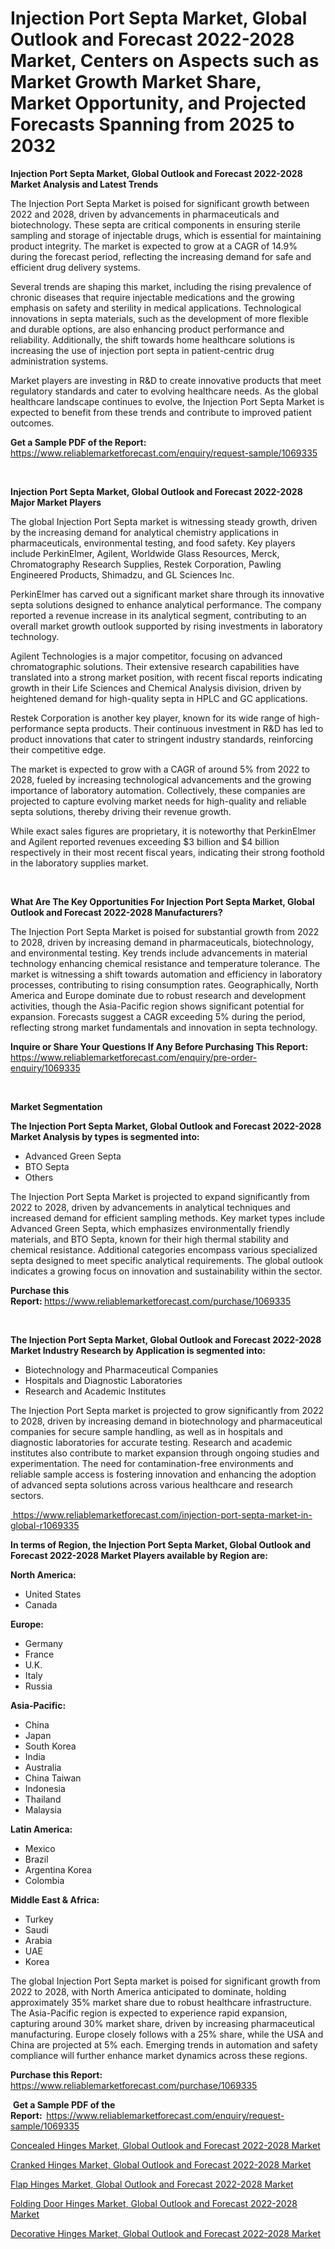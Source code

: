 <p><h1>Injection Port Septa Market, Global Outlook and Forecast 2022-2028 Market, Centers on Aspects such as Market Growth Market Share, Market Opportunity, and Projected Forecasts Spanning from 2025 to 2032</h1></p><p><strong>Injection Port Septa Market, Global Outlook and Forecast 2022-2028 Market Analysis and Latest Trends</strong></p>
<p><p>The Injection Port Septa Market is poised for significant growth between 2022 and 2028, driven by advancements in pharmaceuticals and biotechnology. These septa are critical components in ensuring sterile sampling and storage of injectable drugs, which is essential for maintaining product integrity. The market is expected to grow at a CAGR of 14.9% during the forecast period, reflecting the increasing demand for safe and efficient drug delivery systems.</p><p>Several trends are shaping this market, including the rising prevalence of chronic diseases that require injectable medications and the growing emphasis on safety and sterility in medical applications. Technological innovations in septa materials, such as the development of more flexible and durable options, are also enhancing product performance and reliability. Additionally, the shift towards home healthcare solutions is increasing the use of injection port septa in patient-centric drug administration systems.</p><p>Market players are investing in R&D to create innovative products that meet regulatory standards and cater to evolving healthcare needs. As the global healthcare landscape continues to evolve, the Injection Port Septa Market is expected to benefit from these trends and contribute to improved patient outcomes.</p></p>
<p><strong>Get a Sample PDF of the Report:&nbsp;</strong> <a href="https://www.reliablemarketforecast.com/enquiry/request-sample/1069335?utm_campaign=1875&utm_medium=2&utm_source=Github&utm_content=ia&utm_term=21032025&utm_id=injection-port-septa-market-global-outlook-and-forecast-2022-2028">https://www.reliablemarketforecast.com/enquiry/request-sample/1069335</a></p>
<p>&nbsp;</p>
<p><strong>Injection Port Septa Market, Global Outlook and Forecast 2022-2028 Major Market Players</strong></p>
<p><p>The global Injection Port Septa market is witnessing steady growth, driven by the increasing demand for analytical chemistry applications in pharmaceuticals, environmental testing, and food safety. Key players include PerkinElmer, Agilent, Worldwide Glass Resources, Merck, Chromatography Research Supplies, Restek Corporation, Pawling Engineered Products, Shimadzu, and GL Sciences Inc.</p><p>PerkinElmer has carved out a significant market share through its innovative septa solutions designed to enhance analytical performance. The company reported a revenue increase in its analytical segment, contributing to an overall market growth outlook supported by rising investments in laboratory technology.</p><p>Agilent Technologies is a major competitor, focusing on advanced chromatographic solutions. Their extensive research capabilities have translated into a strong market position, with recent fiscal reports indicating growth in their Life Sciences and Chemical Analysis division, driven by heightened demand for high-quality septa in HPLC and GC applications.</p><p>Restek Corporation is another key player, known for its wide range of high-performance septa products. Their continuous investment in R&D has led to product innovations that cater to stringent industry standards, reinforcing their competitive edge.</p><p>The market is expected to grow with a CAGR of around 5% from 2022 to 2028, fueled by increasing technological advancements and the growing importance of laboratory automation. Collectively, these companies are projected to capture evolving market needs for high-quality and reliable septa solutions, thereby driving their revenue growth. </p><p>While exact sales figures are proprietary, it is noteworthy that PerkinElmer and Agilent reported revenues exceeding $3 billion and $4 billion respectively in their most recent fiscal years, indicating their strong foothold in the laboratory supplies market.</p></p>
<p>&nbsp;</p>
<p><strong>What Are The Key Opportunities For Injection Port Septa Market, Global Outlook and Forecast 2022-2028 Manufacturers?</strong></p>
<p><p>The Injection Port Septa Market is poised for substantial growth from 2022 to 2028, driven by increasing demand in pharmaceuticals, biotechnology, and environmental testing. Key trends include advancements in material technology enhancing chemical resistance and temperature tolerance. The market is witnessing a shift towards automation and efficiency in laboratory processes, contributing to rising consumption rates. Geographically, North America and Europe dominate due to robust research and development activities, though the Asia-Pacific region shows significant potential for expansion. Forecasts suggest a CAGR exceeding 5% during the period, reflecting strong market fundamentals and innovation in septa technology.</p></p>
<p><strong>Inquire or Share Your Questions If Any Before Purchasing This Report:</strong> <a href="https://www.reliablemarketforecast.com/enquiry/pre-order-enquiry/1069335?utm_campaign=1875&utm_medium=2&utm_source=Github&utm_content=ia&utm_term=21032025&utm_id=injection-port-septa-market-global-outlook-and-forecast-2022-2028">https://www.reliablemarketforecast.com/enquiry/pre-order-enquiry/1069335</a></p>
<p>&nbsp;</p>
<p><strong>Market Segmentation</strong></p>
<p><strong>The Injection Port Septa Market, Global Outlook and Forecast 2022-2028 Market Analysis by types is segmented into:</strong></p>
<p><ul><li>Advanced Green Septa</li><li>BTO Septa</li><li>Others</li></ul></p>
<p><p>The Injection Port Septa Market is projected to expand significantly from 2022 to 2028, driven by advancements in analytical techniques and increased demand for efficient sampling methods. Key market types include Advanced Green Septa, which emphasizes environmentally friendly materials, and BTO Septa, known for their high thermal stability and chemical resistance. Additional categories encompass various specialized septa designed to meet specific analytical requirements. The global outlook indicates a growing focus on innovation and sustainability within the sector.</p></p>
<p><strong>Purchase this Report:&nbsp;</strong><a href="https://www.reliablemarketforecast.com/purchase/1069335?utm_campaign=1875&utm_medium=2&utm_source=Github&utm_content=ia&utm_term=21032025&utm_id=injection-port-septa-market-global-outlook-and-forecast-2022-2028">https://www.reliablemarketforecast.com/purchase/1069335</a></p>
<p>&nbsp;</p>
<p><strong>The Injection Port Septa Market, Global Outlook and Forecast 2022-2028 Market Industry Research by Application is segmented into:</strong></p>
<p><ul><li>Biotechnology and Pharmaceutical Companies</li><li>Hospitals and Diagnostic Laboratories</li><li>Research and Academic Institutes</li></ul></p>
<p><p>The Injection Port Septa market is projected to grow significantly from 2022 to 2028, driven by increasing demand in biotechnology and pharmaceutical companies for secure sample handling, as well as in hospitals and diagnostic laboratories for accurate testing. Research and academic institutes also contribute to market expansion through ongoing studies and experimentation. The need for contamination-free environments and reliable sample access is fostering innovation and enhancing the adoption of advanced septa solutions across various healthcare and research sectors.</p></p>
<p><a href="https://www.reliablemarketforecast.com/injection-port-septa-market-in-global-r1069335?utm_campaign=1875&utm_medium=2&utm_source=Github&utm_content=ia&utm_term=21032025&utm_id=injection-port-septa-market-global-outlook-and-forecast-2022-2028">&nbsp;https://www.reliablemarketforecast.com/injection-port-septa-market-in-global-r1069335</a></p>
<p><strong>In terms of Region, the Injection Port Septa Market, Global Outlook and Forecast 2022-2028 Market Players available by Region are:</strong></p>
<p>
    <p> <strong> North America: </strong>
        <ul>
            <li>United States</li>
            <li>Canada</li>
        </ul>
        </p> 
    <p> <strong> Europe: </strong>
        <ul>
            <li>Germany</li>
            <li>France</li>
            <li>U.K.</li>
            <li>Italy</li>
            <li>Russia</li>
        </ul>
        </p> 
    <p> <strong> Asia-Pacific: </strong>
        <ul>
            <li>China</li>
            <li>Japan</li>
            <li>South Korea</li>
            <li>India</li>
            <li>Australia</li>
            <li>China Taiwan</li>
            <li>Indonesia</li>
            <li>Thailand</li>
            <li>Malaysia</li>
        </ul>
        </p> 
    <p> <strong> Latin America: </strong>
        <ul>
            <li>Mexico</li>
            <li>Brazil</li>
            <li>Argentina Korea</li>
            <li>Colombia</li>
        </ul>
        </p> 
    <p> <strong> Middle East & Africa: </strong>
        <ul>
            <li>Turkey</li>
            <li>Saudi</li>
            <li>Arabia</li>
            <li>UAE</li>
            <li>Korea</li>
        </ul>
    </p>
    </p>
<p><p>The global Injection Port Septa market is poised for significant growth from 2022 to 2028, with North America anticipated to dominate, holding approximately 35% market share due to robust healthcare infrastructure. The Asia-Pacific region is expected to experience rapid expansion, capturing around 30% market share, driven by increasing pharmaceutical manufacturing. Europe closely follows with a 25% share, while the USA and China are projected at 5% each. Emerging trends in automation and safety compliance will further enhance market dynamics across these regions.</p></p>
<p><strong>Purchase this Report: </strong><a href="https://www.reliablemarketforecast.com/purchase/1069335?utm_campaign=1875&utm_medium=2&utm_source=Github&utm_content=ia&utm_term=21032025&utm_id=injection-port-septa-market-global-outlook-and-forecast-2022-2028">https://www.reliablemarketforecast.com/purchase/1069335</a></p>
<p>&nbsp;<strong>Get a Sample PDF of the Report:&nbsp;&nbsp;</strong><a href="https://www.reliablemarketforecast.com/enquiry/request-sample/1069335?utm_campaign=1875&utm_medium=2&utm_source=Github&utm_content=ia&utm_term=21032025&utm_id=injection-port-septa-market-global-outlook-and-forecast-2022-2028">https://www.reliablemarketforecast.com/enquiry/request-sample/1069335</a></p>
<p><strong></strong></p>
<p><p><a href="https://github.com/sitarzerpa3d/Market-Research-Report-List-1/blob/main/concealed-hinges-market-global-outlook-and-forecast-2022-2028-market.md?utm_campaign=1875&utm_medium=2&utm_source=Github&utm_content=ia&utm_term=21032025&utm_id=injection-port-septa-market-global-outlook-and-forecast-2022-2028">Concealed Hinges Market, Global Outlook and Forecast 2022-2028 Market</a></p><p><a href="https://github.com/ziringebrur1/Market-Research-Report-List-1/blob/main/cranked-hinges-market-global-outlook-and-forecast-2022-2028-market.md?utm_campaign=1875&utm_medium=2&utm_source=Github&utm_content=ia&utm_term=21032025&utm_id=injection-port-septa-market-global-outlook-and-forecast-2022-2028">Cranked Hinges Market, Global Outlook and Forecast 2022-2028 Market</a></p><p><a href="https://github.com/pelegeazlie5/Market-Research-Report-List-1/blob/main/flap-hinges-market-global-outlook-and-forecast-2022-2028-market.md?utm_campaign=1875&utm_medium=2&utm_source=Github&utm_content=ia&utm_term=21032025&utm_id=injection-port-septa-market-global-outlook-and-forecast-2022-2028">Flap Hinges Market, Global Outlook and Forecast 2022-2028 Market</a></p><p><a href="https://github.com/perbetpereir/Market-Research-Report-List-1/blob/main/folding-door-hinges-market-global-outlook-and-forecast-2022-2028-market.md?utm_campaign=1875&utm_medium=2&utm_source=Github&utm_content=ia&utm_term=21032025&utm_id=injection-port-septa-market-global-outlook-and-forecast-2022-2028">Folding Door Hinges Market, Global Outlook and Forecast 2022-2028 Market</a></p><p><a href="https://github.com/kevoncesya4j/Market-Research-Report-List-1/blob/main/decorative-hinges-market-global-outlook-and-forecast-2022-2028-market.md?utm_campaign=1875&utm_medium=2&utm_source=Github&utm_content=ia&utm_term=21032025&utm_id=injection-port-septa-market-global-outlook-and-forecast-2022-2028">Decorative Hinges Market, Global Outlook and Forecast 2022-2028 Market</a></p></p>